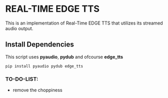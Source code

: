 # REAL-TIME EDGE TTS
This is an implementation of Real-Time EDGE TTS that utilizes its streamed audio output.

## Install Dependencies
This script uses  **pyaudio**, __pydub__ and ofcourse __edge_tts__
```
pip install pyaudio pydub edge_tts
```


### TO-DO-LIST:
 - remove the choppiness
